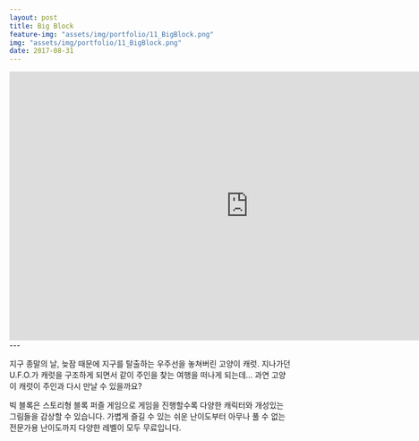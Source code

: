 ```yaml
---
layout: post
title: Big Block
feature-img: "assets/img/portfolio/11_BigBlock.png"
img: "assets/img/portfolio/11_BigBlock.png"
date: 2017-08-31
---
```


<iframe width="853" height="480" src="https://www.youtube.com/embed/aI7AEghwUlg" frameborder="0" allow="autoplay; encrypted-media" allowfullscreen></iframe>
---

지구 종말의 날, 늦잠 때문에 지구를 탈출하는 우주선을 놓쳐버린 고양이 캐럿.
지나가던 U.F.O.가 캐럿을 구조하게 되면서 같이 주인을 찾는 여행을 떠나게 되는데...
과연 고양이 캐럿이 주인과 다시 만날 수 있을까요?

빅 블록은 스토리형 블록 퍼즐 게임으로 게임을 진행할수록 다양한 캐릭터와 개성있는 그림들을 감상할 수 있습니다. 
가볍게 즐길 수 있는 쉬운 난이도부터 아무나 풀 수 없는 전문가용 난이도까지 다양한 레벨이 모두 무료입니다.

